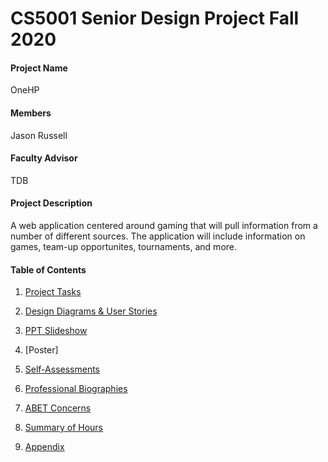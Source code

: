 # CS5001 Senior Design Project Fall 2020

#### Project Name
OneHP 

#### Members
Jason Russell

#### Faculty Advisor 
TDB

#### Project Description 
A web application centered around gaming that will pull information from a number of different sources. The application will include information on games, team-up opportunites, tournaments, and more. 

#### Table of Contents 
1. [Project Tasks](https://github.com/russej7/Senior-Design-Fall2020/blob/master/tasklist.md)

2. [Design Diagrams & User Stories](https://github.com/russej7/Senior-Design-Fall2020/tree/master/Design_Diagrams)
 
2. [PPT Slideshow](https://docs.google.com/presentation/d/1O_cVUAHTp0nGSTg6v6uUUpZSCrsb04s5fWYg74RdE7E/edit?usp=sharing)

3. [Poster]

4. [Self-Assessments](https://github.com/russej7/Senior-Design-Fall2020/tree/master/Individual_Assessments)

5. [Professional Biographies](https://github.com/russej7/Senior-Design-Fall2020/tree/master/Professional_Biography)

6. [ABET Concerns](https://github.com/russej7/Senior-Design-Fall2020/blob/master/constraints.md)

6. [Summary of Hours](https://github.com/russej7/Senior-Design-Fall2020/tree/master/Summary_of_Hours)

8. [Appendix](https://github.com/russej7/Senior-Design-Fall2020/blob/master/appendix.md)

